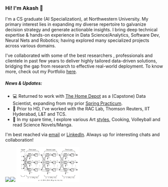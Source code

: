 ### Hi! I'm Akash 👋

I'm a CS graduate (AI Specialization), at Northwestern University. My primary interest lies in expanding my diverse repertoire to galvanize decision strategy and generate actionable insights. I bring deep technical expertise & hands-on experience in Data Science/Analytics, Software Dev, Neural Nets and Robotics; having explored many specialized projects across various domains. 

I've collaborated with some of the best researchers , professionals and clientele in past few years to deliver highly tailored data-driven solutions, bridging the gap from research to effective real-world deployment. To know more, check out my Portfolio [here](https://github.com/gvsakash/gvsakash/blob/master/projects.md).

##### News & Updates: 
* 💻 Returned to work with [The Home Depot](https://corporate.homedepot.com) as a (Capstone) Data Scientist, expanding from my prior [Spring Practicum](https://github.com/gvsakash/thd-pract). 
* 🏢 Prior to HD, I've worked with the RAC Lab, Thomson Reuters, IIT Hyderabad, L&T and TCS.
* 🏐 In my spare time, I explore various Art [styles](https://www.instagram.com/gvsakash), Cooking, Volleyball and read Science Novels/Manga.  
 
I'm best reached via [email](mail-to:gvsakash@u.northwestern.edu) or [LinkedIn](https://linkedin.com/in/gvsakash). Always up for interesting chats and collaboration!

<img src="https://github.com/gvsakash/gvsakash/blob/master/img/gan.png" width="200"><img src="https://github.com/gvsakash/gvsakash/blob/master/img/auto.gif" width="200"> <img src="https://github.com/gvsakash/gvsakash/blob/master/img/iit.jpg" width="200">

<!--
**gvsakash/gvsakash** is a ✨ _special_ ✨ repository because its `README.md` (this file) appears on your GitHub profile.
[![My github stats](https://github-readme-stats.vercel.app/api?username=gvsakash)](https://github.com/gvsakash/github-readme-stats)
!-->


